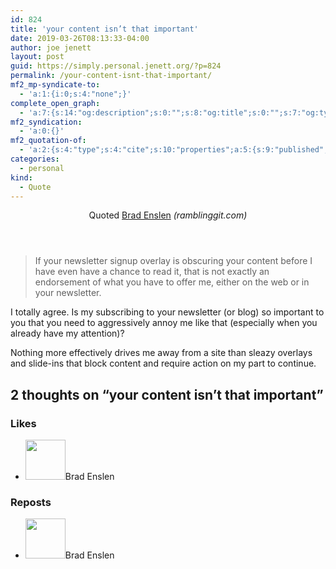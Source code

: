 ```yaml
---
id: 824
title: 'your content isn’t that important'
date: 2019-03-26T08:13:33-04:00
author: joe jenett
layout: post
guid: https://simply.personal.jenett.org/?p=824
permalink: /your-content-isnt-that-important/
mf2_mp-syndicate-to:
  - 'a:1:{i:0;s:4:"none";}'
complete_open_graph:
  - 'a:7:{s:14:"og:description";s:0:"";s:8:"og:title";s:0:"";s:7:"og:type";s:0:"";s:12:"twitter:card";s:7:"summary";s:15:"twitter:creator";s:0:"";s:19:"twitter:description";s:0:"";s:8:"og:image";s:0:"";}'
mf2_syndication:
  - 'a:0:{}'
mf2_quotation-of:
  - 'a:2:{s:4:"type";s:4:"cite";s:10:"properties";a:5:{s:9:"published";a:1:{i:0;s:25:"2019-02-26T08:50:14-05:00";}s:7:"updated";a:1:{i:0;s:25:"2019-02-26T08:50:14-05:00";}s:7:"summary";a:1:{i:0;s:210:"If your newsletter signup overlay is obscuring your content before I have even have a chance to read it, that is not exactly an endorsement of what you have to offer me, either on the web or in your newsletter.";}s:4:"name";a:1:{i:0;s:11:"Brad Enslen";}s:3:"url";a:1:{i:0;s:58:"https://ramblinggit.com/2019/02/26/if-your-newsletter.html";}}}'
categories:
  - personal
kind:
  - Quote
---
```

<div class="entry-reaction"><section class="h-cite response u-quotation-of "><header><span class="kind-display-text">Quoted</span> <a href="https://ramblinggit.com/2019/02/26/if-your-newsletter.html" class="p-name u-url">Brad Enslen</a><em> (<span class="p-publication">ramblinggit.com</span>)</em></header>
<blockquote class="e-summary">If your newsletter signup overlay is obscuring your content before I have even have a chance to read it, that is not exactly an endorsement of what you have to offer me, either on the web or in your newsletter.</blockquote></section></div>
<div class="entry-content e-content" itemprop="description articleBody">
<p>I totally agree. Is my subscribing to your newsletter (or blog) so important to you that you need to aggressively annoy me like that (especially when you already have my attention)? </p>
<p>Nothing more effectively drives me away from a site than sleazy overlays and slide-ins that block content and require action on my part to continue.</p></div>

<h2 id="comments-title">2 thoughts on “<span>your content isn’t that important</span>”		</h2>


<ol class="commentlist">
</ol>
<div class="likes">
<h3>Likes</h3>
<ul class="mention-list linkback-like"><li class="webmention even thread-even depth-1 linkback-like-single u-like h-cite h-entry p-comment comment" id="comment-79">
<span class="p-author h-card"><a class="u-url" title="Brad Enslen liked this quote on twitter.com." href="https://twitter.com/bradenslen"><img alt="" src="https://pbs.twimg.com/profile_images/84617460/mo128.gif" srcset="https://pbs.twimg.com/profile_images/84617460/mo128.gif 2x" class="avatar avatar-64 photo avatar-default local-avatar u-photo" itemprop="image" loading="lazy" width="64" height="64"></a><span class="hide-name p-name">Brad Enslen</span></span><a class="u-url __mPS2id" href="https://twitter.com/joejenett/status/1110518402341371907#favorited-by-22272829"></a>
</li></ul>
</div>



<div class="reposts">
	<h3>Reposts</h3>
	<ul class="mention-list linkback-repost"><li class="webmention odd alt thread-odd thread-alt depth-1 linkback-repost-single u-repost h-cite h-entry p-comment comment" id="comment-80">
<span class="p-author h-card"><a class="u-url" title="Brad Enslen reposted this quote on twitter.com." href="https://twitter.com/bradenslen"><img alt="" src="https://pbs.twimg.com/profile_images/84617460/mo128.gif" srcset="https://pbs.twimg.com/profile_images/84617460/mo128.gif 2x" class="avatar avatar-64 photo avatar-default local-avatar u-photo" itemprop="image" loading="lazy" width="64" height="64"></a><span class="hide-name p-name">Brad Enslen</span></span><a class="u-url" href="https://twitter.com/bradenslen/status/1110535094622740480"></a>
</li></ul></div>